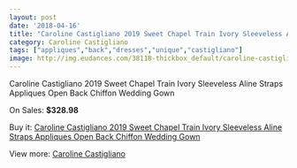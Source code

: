 ```yaml
---
layout: post
date: '2018-04-16'
title: "Caroline Castigliano 2019 Sweet Chapel Train Ivory Sleeveless Aline Straps Appliques Open Back Chiffon Wedding Gown"
category: Caroline Castigliano
tags: ["appliques","back","dresses","unique","castigliano"]
image: http://img.eudances.com/38118-thickbox_default/caroline-castigliano-2019-sweet-chapel-train-ivory-sleeveless-aline-straps-appliques-open-back-chiffon-wedding-gown.jpg
---
```

Caroline Castigliano 2019 Sweet Chapel Train Ivory Sleeveless Aline Straps Appliques Open Back Chiffon Wedding Gown

On Sales: **$328.98**
<a href="https://www.eudances.com/en/caroline-castigliano/11257-caroline-castigliano-2019-sweet-chapel-train-ivory-sleeveless-aline-straps-appliques-open-back-chiffon-wedding-gown.html"><amp-img layout="responsive" width="600" height="600" src="//img.eudances.com/38118-thickbox_default/caroline-castigliano-2019-sweet-chapel-train-ivory-sleeveless-aline-straps-appliques-open-back-chiffon-wedding-gown.jpg" alt="Caroline Castigliano 2019 Sweet Chapel Train Ivory Sleeveless Aline Straps Appliques Open Back Chiffon Wedding Gown 0" /></a>
<a href="https://www.eudances.com/en/caroline-castigliano/11257-caroline-castigliano-2019-sweet-chapel-train-ivory-sleeveless-aline-straps-appliques-open-back-chiffon-wedding-gown.html"><amp-img layout="responsive" width="600" height="600" src="//img.eudances.com/38121-thickbox_default/caroline-castigliano-2019-sweet-chapel-train-ivory-sleeveless-aline-straps-appliques-open-back-chiffon-wedding-gown.jpg" alt="Caroline Castigliano 2019 Sweet Chapel Train Ivory Sleeveless Aline Straps Appliques Open Back Chiffon Wedding Gown 1" /></a>
<a href="https://www.eudances.com/en/caroline-castigliano/11257-caroline-castigliano-2019-sweet-chapel-train-ivory-sleeveless-aline-straps-appliques-open-back-chiffon-wedding-gown.html"><amp-img layout="responsive" width="600" height="600" src="//img.eudances.com/38120-thickbox_default/caroline-castigliano-2019-sweet-chapel-train-ivory-sleeveless-aline-straps-appliques-open-back-chiffon-wedding-gown.jpg" alt="Caroline Castigliano 2019 Sweet Chapel Train Ivory Sleeveless Aline Straps Appliques Open Back Chiffon Wedding Gown 2" /></a>
<a href="https://www.eudances.com/en/caroline-castigliano/11257-caroline-castigliano-2019-sweet-chapel-train-ivory-sleeveless-aline-straps-appliques-open-back-chiffon-wedding-gown.html"><amp-img layout="responsive" width="600" height="600" src="//img.eudances.com/38119-thickbox_default/caroline-castigliano-2019-sweet-chapel-train-ivory-sleeveless-aline-straps-appliques-open-back-chiffon-wedding-gown.jpg" alt="Caroline Castigliano 2019 Sweet Chapel Train Ivory Sleeveless Aline Straps Appliques Open Back Chiffon Wedding Gown 3" /></a>

Buy it: [Caroline Castigliano 2019 Sweet Chapel Train Ivory Sleeveless Aline Straps Appliques Open Back Chiffon Wedding Gown](https://www.eudances.com/en/caroline-castigliano/11257-caroline-castigliano-2019-sweet-chapel-train-ivory-sleeveless-aline-straps-appliques-open-back-chiffon-wedding-gown.html "Caroline Castigliano 2019 Sweet Chapel Train Ivory Sleeveless Aline Straps Appliques Open Back Chiffon Wedding Gown")

View more: [Caroline Castigliano](https://www.eudances.com/en/185-caroline-castigliano "Caroline Castigliano")